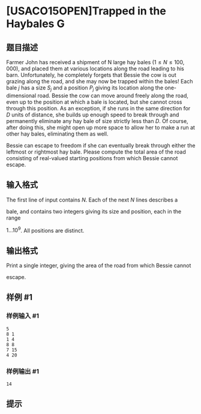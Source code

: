 # [USACO15OPEN]Trapped in the Haybales G

## 题目描述

Farmer John has received a shipment of N large hay bales ($1 \le N \le 100,000$), and placed them at various locations along the road leading to his barn. Unfortunately, he completely forgets that Bessie the cow is out grazing along the road, and she may now be trapped within the bales! Each bale $j$ has a size $S_j$ and a position $P_j$ giving its location along the one-dimensional road.  Bessie the cow can move around freely along the road, even up to the position at which a bale is located, but she cannot cross through this position.  As an exception, if she runs in the same direction for $D$ units of distance, she builds up enough speed to break through and permanently eliminate any hay bale of size strictly less than $D$.  Of course, after doing this, she might open up more space to allow her to make a run at other hay bales, eliminating them as well.

Bessie can escape to freedom if she can eventually break through either the  leftmost or rightmost hay bale.  Please compute the total area of the road consisting of real-valued starting positions from which Bessie cannot escape.



## 输入格式

The first line of input contains $N$.  Each of the next $N$ lines describes a

bale, and contains two integers giving its size and position, each in the range

$1\ldots 10^9$. All positions are distinct.


## 输出格式

Print a single integer, giving the area of the road from which Bessie cannot

escape.



## 样例 #1

### 样例输入 #1
```
5
8 1
1 4
8 8
7 15
4 20
```

### 样例输出 #1

```
14
```

## 提示


